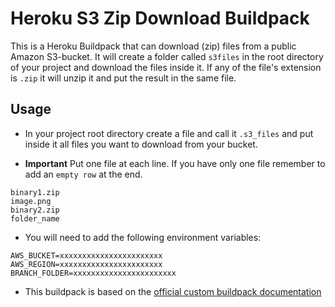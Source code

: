 # Heroku S3 Zip Download Buildpack

This is a Heroku Buildpack that can download (zip) files from a public Amazon S3-bucket. It will create a folder called `s3files` in the root directory of your project and download the files inside it. If any of the file's extension is `.zip` it will unzip it and put the result in the same file.


## Usage
  - In your project root directory create a file and call it `.s3_files` and put inside it all files you want to download from your bucket.

  - **Important** Put one file at each line. If you have only one file remember to add an `empty row` at the end.
  
```
binary1.zip
image.png
binary2.zip
folder_name
```
  
  - You will need to add the following environment variables:

```
AWS_BUCKET=xxxxxxxxxxxxxxxxxxxxxxx
AWS_REGION=xxxxxxxxxxxxxxxxxxxxxxx
BRANCH_FOLDER=xxxxxxxxxxxxxxxxxxxxxxx
```

  - This buildpack is based on the [official custom buildpack documentation](https://devcenter.heroku.com/articles/buildpack-api)
